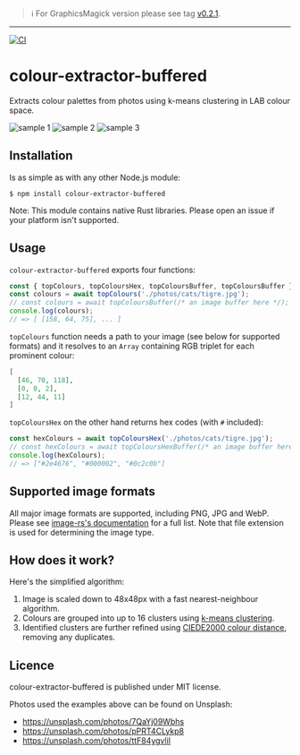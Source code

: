 > ℹ️ For GraphicsMagick version please see tag [v0.2.1](https://github.com/josip/node-colour-extractor/tree/v0.2.1).

---

[![CI](https://github.com/roteklaue/node-colour-extractor/actions/workflows/CI.yml/badge.svg)](https://github.com/roteklaue/node-colour-extractor/actions/workflows/CI.yml)

# colour-extractor-buffered

Extracts colour palettes from photos using k-means clustering in LAB colour space.

![sample 1](./samples/sample1.png)
![sample 2](./samples/sample2.png)
![sample 3](./samples/sample3.png)

## Installation

Is as simple as with any other Node.js module:

    $ npm install colour-extractor-buffered

Note: This module contains native Rust libraries. Please open an issue if your platform isn't supported.

## Usage

`colour-extractor-buffered` exports four functions:

```js
const { topColours, topColoursHex, topColoursBuffer, topColoursBuffer } = require('colour-extractor-buffered');
const colours = await topColours('./photos/cats/tigre.jpg');
// const colours = await topColoursBuffer(/* an image buffer here */);
console.log(colours);
// => [ [158, 64, 75], ... ]
```

`topColours` function needs a path to your image (see below for supported formats) and it resolves to an `Array` containing RGB triplet for each prominent colour:

```json
[
  [46, 70, 118],
  [0, 0, 2],
  [12, 44, 11]
]
```

`topColoursHex` on the other hand returns hex codes (with `#` included):

```js
const hexColours = await topColoursHex('./photos/cats/tigre.jpg');
// const hexColours = await topColoursHexBuffer(/* an image buffer here */);
console.log(hexColours);
// => ["#2e4676", "#000002", "#0c2c0b"]
```

## Supported image formats

All major image formats are supported, including PNG, JPG and WebP. Please see [image-rs's documentation](https://github.com/image-rs/image/blob/master/README.md#supported-image-formats) for a full list. Note that file extension is used for determining the image type.

## How does it work?

Here's the simplified algorithm:

1. Image is scaled down to 48x48px with a fast nearest-neighbour algorithm.
2. Colours are grouped into up to 16 clusters using [k-means clustering](https://en.wikipedia.org/wiki/K-means_clustering).
3. Identified clusters are further refined using [CIEDE2000 colour distance](https://en.wikipedia.org/wiki/Color_difference#CIEDE2000), removing any duplicates.

## Licence

colour-extractor-buffered is published under MIT license.

Photos used the examples above can be found on Unsplash:

  * https://unsplash.com/photos/7QaYj09Wbhs
  * https://unsplash.com/photos/pPRT4CLykp8
  * https://unsplash.com/photos/ttF84ygvliI
